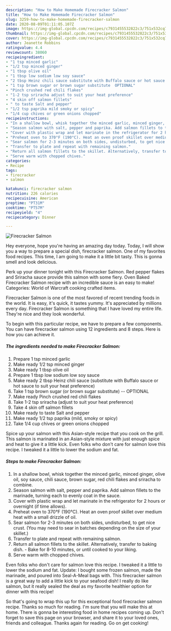 ```yaml
---
description: "How to Make Homemade Firecracker Salmon"
title: "How to Make Homemade Firecracker Salmon"
slug: 3259-how-to-make-homemade-firecracker-salmon
date: 2020-08-09T01:11:05.107Z
image: https://img-global.cpcdn.com/recipes/c7931455532822c3/751x532cq70/firecracker-salmon-recipe-main-photo.jpg
thumbnail: https://img-global.cpcdn.com/recipes/c7931455532822c3/751x532cq70/firecracker-salmon-recipe-main-photo.jpg
cover: https://img-global.cpcdn.com/recipes/c7931455532822c3/751x532cq70/firecracker-salmon-recipe-main-photo.jpg
author: Jeanette Robbins
ratingvalue: 4.4
reviewcount: 38060
recipeingredient:
- "1 tsp minced garlic"
- "1/2 tsp minced ginger"
- "1 tbsp olive oil"
- "1 tbsp low sodium low soy sauce"
- "2 tbsp Heinz chili sauce substitute with Buffalo sauce or hot sauce to suit your heat preference"
- "1 tsp brown sugar or brown sugar substitute  OPTIONAL"
- "Pinch crushed red chili flakes"
- "1-2 tsp sriracha adjust to suit your heat preference"
- "4 skin off salmon fillets"
- " to taste Salt and pepper"
- "1/2 tsp paprika mild smoky or spicy"
- "1/4 cup chives or green onions chopped"
recipeinstructions:
- "In a shallow bowl, whisk together the minced garlic, minced ginger, olive oil, soy sauce, chili sauce, brown sugar, red chili flakes and sriracha to combine."
- "Season salmon with salt, pepper and paprika. Add salmon fillets to the marinade, turning each to evenly coat in the sauce."
- "Cover with plastic wrap and let marinate in the refrigerator for 2 hours or overnight (if time allows)."
- "Preheat oven to 370°F (190°C). Heat an oven proof skillet over medium heat with a small drizzle of oil."
- "Sear salmon for 2-3 minutes on both sides, undisturbed, to get nice crust. (You may need to sear in batches depending on the size of your skillet.)"
- "Transfer to plate and repeat with remaining salmon."
- "Return all salmon fillets to the skillet. Alternatively, transfer to baking dish. Bake for 8-10 minutes, or until cooked to your liking."
- "Serve warm with chopped chives."
categories:
- Recipe
tags:
- firecracker
- salmon

katakunci: firecracker salmon 
nutrition: 226 calories
recipecuisine: American
preptime: "PT31M"
cooktime: "PT57M"
recipeyield: "4"
recipecategory: Dinner

---
```



![Firecracker Salmon](https://img-global.cpcdn.com/recipes/c7931455532822c3/751x532cq70/firecracker-salmon-recipe-main-photo.jpg)

Hey everyone, hope you're having an amazing day today. Today, I will show you a way to prepare a special dish, firecracker salmon. One of my favorites food recipes. This time, I am going to make it a little bit tasty. This is gonna smell and look delicious.

Perk up your dinner tonight with this Firecracker Salmon. Red pepper flakes and Sriracha sauce provide this salmon with some fiery. Oven Baked Firecracker Salmon recipe with an incredible sauce is an easy to make! Categories: World of Warcraft cooking crafted items.

Firecracker Salmon is one of the most favored of recent trending foods in the world. It is easy, it's quick, it tastes yummy. It's appreciated by millions every day. Firecracker Salmon is something that I have loved my entire life. They're nice and they look wonderful.


To begin with this particular recipe, we have to prepare a few components. You can have firecracker salmon using 12 ingredients and 8 steps. Here is how you can achieve it.

<!--inarticleads1-->

##### The ingredients needed to make Firecracker Salmon:

1. Prepare 1 tsp minced garlic
1. Make ready 1/2 tsp minced ginger
1. Make ready 1 tbsp olive oil
1. Prepare 1 tbsp low sodium low soy sauce
1. Make ready 2 tbsp Heinz chili sauce (substitute with Buffalo sauce or hot sauce to suit your heat preference)
1. Take 1 tsp brown sugar (or brown sugar substitute) -- OPTIONAL
1. Make ready Pinch crushed red chili flakes
1. Take 1-2 tsp sriracha (adjust to suit your heat preference)
1. Take 4 skin off salmon fillets
1. Make ready  to taste Salt and pepper
1. Make ready 1/2 tsp paprika (mild, smoky or spicy)
1. Take 1/4 cup chives or green onions chopped


Spice up your salmon with this Asian-style recipe that you cook on the grill. This salmon is marinated in an Asian-style mixture with just enough spice and heat to give it a little kick. Even folks who don&#39;t care for salmon love this recipe. I tweaked it a little to lower the sodium and fat. 

<!--inarticleads2-->

##### Steps to make Firecracker Salmon:

1. In a shallow bowl, whisk together the minced garlic, minced ginger, olive oil, soy sauce, chili sauce, brown sugar, red chili flakes and sriracha to combine.
1. Season salmon with salt, pepper and paprika. Add salmon fillets to the marinade, turning each to evenly coat in the sauce.
1. Cover with plastic wrap and let marinate in the refrigerator for 2 hours or overnight (if time allows).
1. Preheat oven to 370°F (190°C). Heat an oven proof skillet over medium heat with a small drizzle of oil.
1. Sear salmon for 2-3 minutes on both sides, undisturbed, to get nice crust. (You may need to sear in batches depending on the size of your skillet.)
1. Transfer to plate and repeat with remaining salmon.
1. Return all salmon fillets to the skillet. Alternatively, transfer to baking dish. - Bake for 8-10 minutes, or until cooked to your liking.
1. Serve warm with chopped chives.


Even folks who don&#39;t care for salmon love this recipe. I tweaked it a little to lower the sodium and fat. Update: I bought some frozen salmon, made the marinade, and poured into Seal-A-Meal bags with. This firecracker salmon is a great way to add a little kick to your seafood dish! I really do like salmon, but it really sealed the deal as my favorite healthier option for dinner with this recipe! 

So that's going to wrap this up for this exceptional food firecracker salmon recipe. Thanks so much for reading. I'm sure that you will make this at home. There is gonna be interesting food in home recipes coming up. Don't forget to save this page on your browser, and share it to your loved ones, friends and colleague. Thanks again for reading. Go on get cooking!
